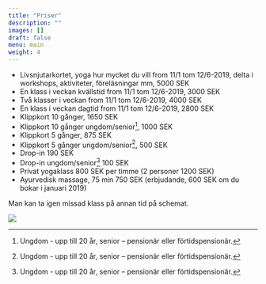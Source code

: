 ```yaml
---
title: "Priser"
description: ""
images: []
draft: false
menu: main
weight: 4
---
```


* Livsnjutarkortet, yoga hur mycket du vill from 11/1 tom 12/6-2019, delta i workshops, aktiviteter, föreläsningar mm, 5000 SEK
* En klass i veckan kvällstid from 11/1 tom 12/6-2019, 3000 SEK
* Två klasser i veckan from 11/1 tom 12/6-2019, 4000 SEK
* En klass i veckan dagtid from 11/1 tom 12/6-2019, 2800 SEK
* Klippkort 10 gånger, 1650 SEK
* Klippkort 10 gånger ungdom/senior[^1], 1000 SEK
* Klippkort 5 gånger, 875 SEK
* Klippkort 5 gånger ungdom/senior[^1], 500 SEK
* Drop-in 190 SEK
* Drop-in ungdom/senior[^1] 100 SEK
* Privat yogaklass 800 SEK per timme (2 personer 1200 SEK)
* Ayurvedisk massage, 75 min 750 SEK (erbjudande, 600 SEK om du bokar i januari 2019)

Man kan ta igen missad klass på annan tid på schemat.

![](/images/ganesh.jpg)

[^1]: Ungdom - upp till 20 år, senior – pensionär eller förtidspensionär.
